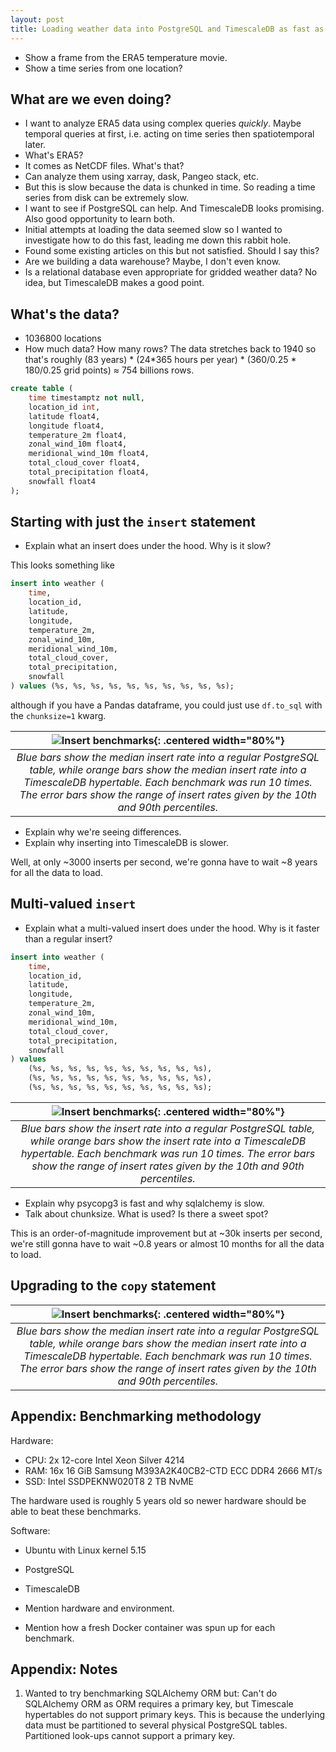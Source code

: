 ```yaml
---
layout: post
title: Loading weather data into PostgreSQL and TimescaleDB as fast as possible
---
```


* Show a frame from the ERA5 temperature movie.
* Show a time series from one location?

## What are we even doing?

* I want to analyze ERA5 data using complex queries _quickly_. Maybe temporal queries at first, i.e. acting on time series then spatiotemporal later.
* What's ERA5?
* It comes as NetCDF files. What's that?
* Can analyze them using xarray, dask, Pangeo stack, etc.
* But this is slow because the data is chunked in time. So reading a time series from disk can be extremely slow.
* I want to see if PostgreSQL can help. And TimescaleDB looks promising. Also good opportunity to learn both.
* Initial attempts at loading the data seemed slow so I wanted to investigate how to do this fast, leading me down this rabbit hole.
* Found some existing articles on this but not satisfied. Should I say this?
* Are we building a data warehouse? Maybe, I don't even know.
* Is a relational database even appropriate for gridded weather data? No idea, but TimescaleDB makes a good point.

## What's the data?

* 1036800 locations
* How much data? How many rows? The data stretches back to 1940 so that's roughly (83 years) * (24*365 hours per year) * (360/0.25 * 180/0.25 grid points) ≈ 754 billions rows.

```sql
create table (
    time timestamptz not null,
    location_id int,
    latitude float4,
    longitude float4,
    temperature_2m float4,
    zonal_wind_10m float4,
    meridional_wind_10m float4,
    total_cloud_cover float4,
    total_precipitation float4,
    snowfall float4
);
```

## Starting with just the `insert` statement

* Explain what an insert does under the hood. Why is it slow?

This looks something like

```sql
insert into weather (
    time,
    location_id,
    latitude,
    longitude,
    temperature_2m,
    zonal_wind_10m,
    meridional_wind_10m,
    total_cloud_cover,
    total_precipitation,
    snowfall
) values (%s, %s, %s, %s, %s, %s, %s, %s, %s, %s);
```

although if you have a Pandas dataframe, you could just use `df.to_sql` with the `chunksize=1` kwarg.

| ![Insert benchmarks](/img/insert_benchmarks/benchmarks_insert.png){: .centered width="80%"} |
|:--:|
| *Blue bars show the median insert rate into a regular PostgreSQL table, while orange bars show the median insert rate into a TimescaleDB hypertable. Each benchmark was run 10 times. The error bars show the range of insert rates given by the 10th and 90th percentiles.* |

* Explain why we're seeing differences.
* Explain why inserting into TimescaleDB is slower.

Well, at only ~3000 inserts per second, we're gonna have to wait ~8 years for all the data to load.

## Multi-valued `insert`

* Explain what a multi-valued insert does under the hood. Why is it faster than a regular insert?

```sql
insert into weather (
    time,
    location_id,
    latitude,
    longitude,
    temperature_2m,
    zonal_wind_10m,
    meridional_wind_10m,
    total_cloud_cover,
    total_precipitation,
    snowfall
) values
    (%s, %s, %s, %s, %s, %s, %s, %s, %s, %s),
    (%s, %s, %s, %s, %s, %s, %s, %s, %s, %s),
    (%s, %s, %s, %s, %s, %s, %s, %s, %s, %s);
```

| ![Insert benchmarks](/img/insert_benchmarks/benchmarks_multi_insert.png){: .centered width="80%"} |
|:--:|
| *Blue bars show the insert rate into a regular PostgreSQL table, while orange bars show the insert rate into a TimescaleDB hypertable. Each benchmark was run 10 times. The error bars show the range of insert rates given by the 10th and 90th percentiles.* |

* Explain why psycopg3 is fast and why sqlalchemy is slow.
* Talk about chunksize. What is used? Is there a sweet spot?

This is an order-of-magnitude improvement but at ~30k inserts per second, we're still gonna have to wait ~0.8 years or almost 10 months for all the data to load.

## Upgrading to the `copy` statement

| ![Insert benchmarks](/img/insert_benchmarks/benchmarks_copy.png){: .centered width="80%"} |
|:--:|
| *Blue bars show the median insert rate into a regular PostgreSQL table, while orange bars show the median insert rate into a TimescaleDB hypertable. Each benchmark was run 10 times. The error bars show the range of insert rates given by the 10th and 90th percentiles.* |


## Appendix: Benchmarking methodology

Hardware:
* CPU: 2x 12-core Intel Xeon Silver 4214
* RAM: 16x 16 GiB Samsung M393A2K40CB2-CTD ECC DDR4 2666 MT/s
* SSD: Intel SSDPEKNW020T8 2 TB NvME

The hardware used is roughly 5 years old so newer hardware should be able to beat these benchmarks.

Software:
* Ubuntu with Linux kernel 5.15
* PostgreSQL
* TimescaleDB

* Mention hardware and environment.
* Mention how a fresh Docker container was spun up for each benchmark.


## Appendix: Notes

1. Wanted to try benchmarking SQLAlchemy ORM but: Can't do SQLAlchemy ORM as ORM requires a primary key, but Timescale hypertables do not support primary keys. This is because the underlying data must be partitioned to several physical PostgreSQL tables. Partitioned look-ups cannot support a primary key.
